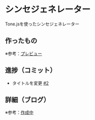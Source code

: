 # シンセジェネレーター

Tone.jsを使ったシンセジェネレーター

## 作ったもの

※参考：[プレビュー]()

## 進捗（コミット）

- タイトルを変更 [#2](https://github.com/ryo-i/synth-generator/issues/2)

## 詳細（ブログ）

※参考：[作成中]()